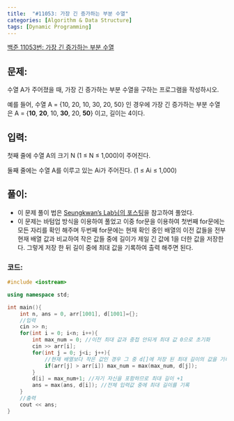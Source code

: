 ```yaml
---
title:  "#11053: 가장 긴 증가하는 부분 수열"
categories: [Algorithm & Data Structure]
tags: [Dynamic Programming]
---
```


[백준 11053번: 가장 긴 증가하는 부분 수열](https://www.acmicpc.net/problem/11053)

## 문제:

수열 A가 주어졌을 때, 가장 긴 증가하는 부분 수열을 구하는 프로그램을 작성하시오.

예를 들어, 수열 A = {10, 20, 10, 30, 20, 50} 인 경우에 가장 긴 증가하는 부분 수열은 A = {**10**, **20**, 10, **30**, 20, **50**} 이고, 길이는 4이다.

## 입력:

첫째 줄에 수열 A의 크기 N (1 ≤ N ≤ 1,000)이 주어진다.

둘째 줄에는 수열 A를 이루고 있는 Ai가 주어진다. (1 ≤ Ai ≤ 1,000)

## 풀이:

- 이 문제 풀이 법은 [Seungkwan’s Lab님의 포스팅](https://seungkwan.tistory.com/8)을 참고하여 풀었다.
- 이 문제는 바텀업 방식을 이용하여 풀었고 이중 for문을 이용하여 첫번째 for문에는 모든 자리를 확인 해주며 두번째 for문에는 현재 확인 중인 배열의 이전 값들을 전부 현재 배열 값과 비교하여 작은 값들 중에 길이가 제일 긴 값에 1을 더한 값을 저장한다. 그렇게 저장 한 뒤 길이 중에 최대 값을 기록하여 출력 해주면 된다.

### 코드:

```cpp
#include <iostream>

using namespace std;

int main(){
	int n, ans = 0, arr[1001], d[1001]={};
	//입력
	cin >> n;
	for(int i = 0; i<n; i++){
		int max_num = 0; //이전 최대 값과 중첩 안되게 최대 값 0으로 초기화
		cin >> arr[i];
		for(int j = 0; j<i; j++){
			//현재 배열보다 작은 값인 경우 그 중 d[]에 저장 된 최대 길이의 값을 기록
			if(arr[j] > arr[i]) max_num = max(max_num, d[j]);
		}
		d[i] = max_num+1; //자기 자신을 포함하므로 최대 길이 +1
		ans = max(ans, d[i]); //전체 입력값 중에 최대 길이를 기록
	}
	//출력
	cout << ans;
}
```